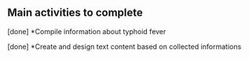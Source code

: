 ## Main activities to complete

[done] *Compile information about typhoid fever

[done] *Create and design text content based on collected informations




